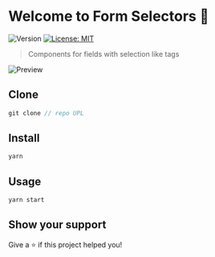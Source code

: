 # Welcome to Form Selectors 👋

![Version](https://img.shields.io/badge/version-1.0.0-blue.svg?cacheSeconds=2592000)
[![License: MIT](https://img.shields.io/badge/License-MIT-yellow.svg)](#)

> Components for fields with selection like tags

![Preview](images/imgForReadme.jpg)

## Clone

```js
git clone // repo UPL

```

## Install

```sh
yarn
```

## Usage

```sh
yarn start
```

## Show your support

Give a ⭐️ if this project helped you!
